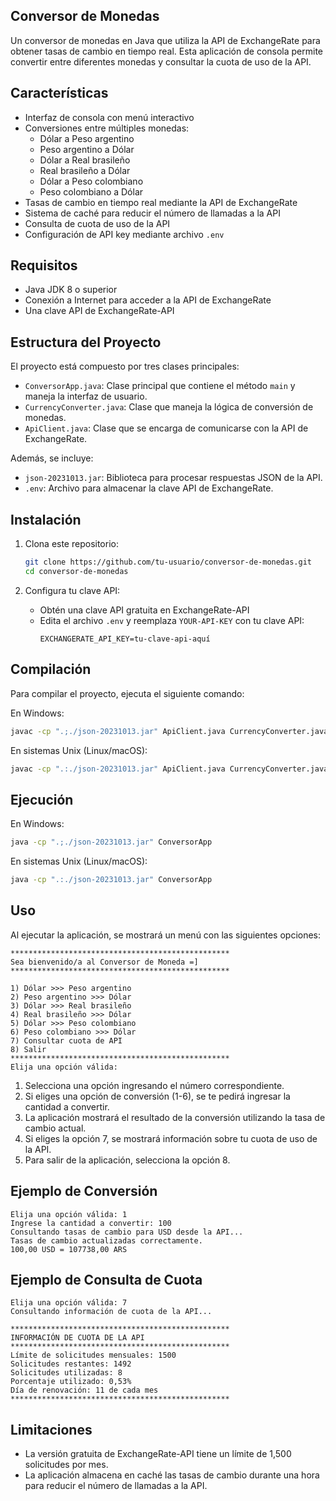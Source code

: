 
## Conversor de Monedas

Un conversor de monedas en Java que utiliza la API de ExchangeRate para obtener tasas de cambio en tiempo real. Esta aplicación de consola permite convertir entre diferentes monedas y consultar la cuota de uso de la API.

## Características

- Interfaz de consola con menú interactivo  
- Conversiones entre múltiples monedas:
  - Dólar a Peso argentino  
  - Peso argentino a Dólar  
  - Dólar a Real brasileño  
  - Real brasileño a Dólar  
  - Dólar a Peso colombiano  
  - Peso colombiano a Dólar  
- Tasas de cambio en tiempo real mediante la API de ExchangeRate  
- Sistema de caché para reducir el número de llamadas a la API  
- Consulta de cuota de uso de la API  
- Configuración de API key mediante archivo `.env`  

## Requisitos

- Java JDK 8 o superior  
- Conexión a Internet para acceder a la API de ExchangeRate  
- Una clave API de ExchangeRate-API  

## Estructura del Proyecto

El proyecto está compuesto por tres clases principales:

- `ConversorApp.java`: Clase principal que contiene el método `main` y maneja la interfaz de usuario.  
- `CurrencyConverter.java`: Clase que maneja la lógica de conversión de monedas.  
- `ApiClient.java`: Clase que se encarga de comunicarse con la API de ExchangeRate.  

Además, se incluye:

- `json-20231013.jar`: Biblioteca para procesar respuestas JSON de la API.  
- `.env`: Archivo para almacenar la clave API de ExchangeRate.  

## Instalación

1. Clona este repositorio:
   ```bash
   git clone https://github.com/tu-usuario/conversor-de-monedas.git
   cd conversor-de-monedas
   ```

2. Configura tu clave API:
   - Obtén una clave API gratuita en ExchangeRate-API  
   - Edita el archivo `.env` y reemplaza `YOUR-API-KEY` con tu clave API:
     ```env
     EXCHANGERATE_API_KEY=tu-clave-api-aquí
     ```

## Compilación

Para compilar el proyecto, ejecuta el siguiente comando:

En Windows:
```bash
javac -cp ".;./json-20231013.jar" ApiClient.java CurrencyConverter.java ConversorApp.java
```

En sistemas Unix (Linux/macOS):
```bash
javac -cp ".:./json-20231013.jar" ApiClient.java CurrencyConverter.java ConversorApp.java
```

## Ejecución

En Windows:
```bash
java -cp ".;./json-20231013.jar" ConversorApp
```

En sistemas Unix (Linux/macOS):
```bash
java -cp ".:./json-20231013.jar" ConversorApp
```

## Uso

Al ejecutar la aplicación, se mostrará un menú con las siguientes opciones:

```
*************************************************
Sea bienvenido/a al Conversor de Moneda =]
*************************************************

1) Dólar >>> Peso argentino  
2) Peso argentino >>> Dólar  
3) Dólar >>> Real brasileño  
4) Real brasileño >>> Dólar  
5) Dólar >>> Peso colombiano  
6) Peso colombiano >>> Dólar  
7) Consultar cuota de API  
8) Salir  
*************************************************
Elija una opción válida:
```

1. Selecciona una opción ingresando el número correspondiente.  
2. Si eliges una opción de conversión (1-6), se te pedirá ingresar la cantidad a convertir.  
3. La aplicación mostrará el resultado de la conversión utilizando la tasa de cambio actual.  
4. Si eliges la opción 7, se mostrará información sobre tu cuota de uso de la API.  
5. Para salir de la aplicación, selecciona la opción 8.  

## Ejemplo de Conversión

```
Elija una opción válida: 1  
Ingrese la cantidad a convertir: 100  
Consultando tasas de cambio para USD desde la API...  
Tasas de cambio actualizadas correctamente.  
100,00 USD = 107738,00 ARS
```

## Ejemplo de Consulta de Cuota

```
Elija una opción válida: 7  
Consultando información de cuota de la API...

*************************************************
INFORMACIÓN DE CUOTA DE LA API
*************************************************
Límite de solicitudes mensuales: 1500  
Solicitudes restantes: 1492  
Solicitudes utilizadas: 8  
Porcentaje utilizado: 0,53%  
Día de renovación: 11 de cada mes  
*************************************************
```

## Limitaciones

- La versión gratuita de ExchangeRate-API tiene un límite de 1,500 solicitudes por mes.  
- La aplicación almacena en caché las tasas de cambio durante una hora para reducir el número de llamadas a la API.
